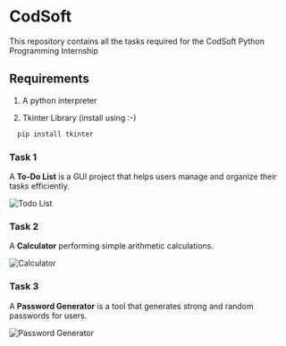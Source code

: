 
# CodSoft

This repository contains all the tasks required for the CodSoft Python Programming Internship



## Requirements

1. A python interpreter

2. Tkinter Library (install using :-)

```cmd
  pip install tkinter
```

### Task 1

A **To-Do List** is a GUI project that helps users manage and organize their tasks efficiently.

![Todo List](https://onedrive.live.com/embed?resid=B2A8573E14F3674C%212941&authkey=%21AP8cMYRPE-NeR08&width=1050&height=646)
### Task 2

A **Calculator** performing simple arithmetic calculations.

![Calculator](https://onedrive.live.com/embed?resid=B2A8573E14F3674C%212942&authkey=%21ALlIIshRexmBals&width=592&height=926)

### Task 3

A **Password Generator** is a tool that generates strong and random passwords for users.

![Password Generator](https://onedrive.live.com/embed?resid=B2A8573E14F3674C%212943&authkey=%21AAk8_1A7BHIU1L8&width=408&height=481)
